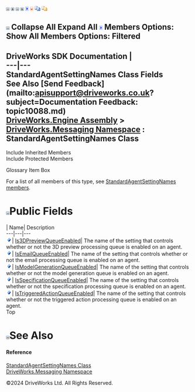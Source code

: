 ![](dotnetimages/collapse.gif) ![](dotnetimages/expand.gif) ![](dotnetimages/collapse.gif) ![](dotnetimages/expand.gif) ![](dotnetimages/drpdown.gif) ![](dotnetimages/drpdown_orange.gif) ![](dotnetimages/copycode.gif) ![](dotnetimages/copycodeHighlight.gif)

![](dotnetimages/collapse.gif) Collapse All Expand All ![](dotnetimages/drpdown.gif) Members Options: Show All  Members Options: Filtered   
---  
DriveWorks SDK Documentation  |   
---|---  
StandardAgentSettingNames Class Fields   
See Also [Send Feedback](mailto:apisupport@driveworks.co.uk?subject=Documentation Feedback: topic10088.md)  
[DriveWorks.Engine Assembly](topic2156.md) > [DriveWorks.Messaging Namespace](topic10038.md) : StandardAgentSettingNames Class  
---  
  
Include Inherited Members    
Include Protected Members    


Glossary Item Box

For a list of all members of this type, see [StandardAgentSettingNames members](topic10089.md).

# ![](dotnetimages/collapse.gif)Public Fields

| Name| Description  
---|---|---  
![Public Field](dotnetimages/publicField.gif)| [Is3DPreviewQueueEnabled](topic10095.md)| The name of the setting that controls whether or not the 3D preview processing queue is enabled on an agent.   
![Public Field](dotnetimages/publicField.gif)| [IsEmailQueueEnabled](topic10096.md)| The name of the setting that controls whether or not the email processing queue is enabled on an agent.   
![Public Field](dotnetimages/publicField.gif)| [IsModelGenerationQueueEnabled](topic10097.md)| The name of the setting that controls whether or not the model generation queue is enabled on an agent.   
![Public Field](dotnetimages/publicField.gif)| [IsSpecificationQueueEnabled](topic10098.md)| The name of the setting that controls whether or not the specification processing queue is enabled on an agent.   
![Public Field](dotnetimages/publicField.gif)| [IsTriggeredActionQueueEnabled](topic10099.md)| The name of the setting that controls whether or not the triggered action processing queue is enabled on an agent.   
Top

# ![](dotnetimages/collapse.gif)See Also

#### Reference

[StandardAgentSettingNames Class](topic10088.md)   
[DriveWorks.Messaging Namespace](topic10038.md)

©2024 DriveWorks Ltd. All Rights Reserved.
